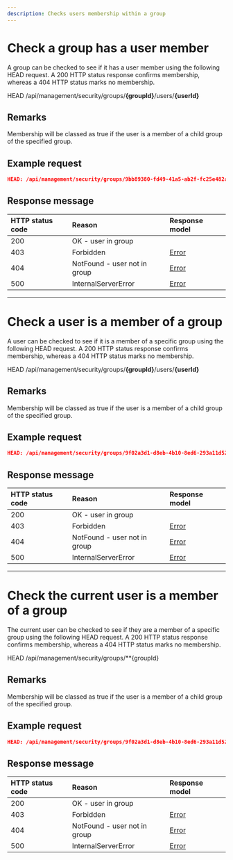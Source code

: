 ```yaml
---
description: Checks users membership within a group 
---
```


# Check a group has a user member

A group can be checked to see if it has a user member using the following HEAD request. A 200 HTTP status response confirms membership, whereas a 404 HTTP status marks no membership.

<span class="label label--head">HEAD</span> /api/management/security/groups/**{groupId}**/users/**{userId}**

## Remarks

Membership will be classed as true if the user is a member of a child group of the specified group.

## Example request

```json
HEAD: /api/management/security/groups/9bb89380-fd49-41a5-ab2f-fc25e482a251/users/9f02a3d1-d8eb-4b10-8ed6-293a11d5201f
```

## Response message

| HTTP status code | Reason                       | Response model                   |
|:-----------------|:-----------------------------|:---------------------------------|
| 200              | OK - user in group           |                                  |
| 403              | Forbidden                    | [Error](/key-concepts/errors.md) |
| 404              | NotFound - user not in group | [Error](/key-concepts/errors.md) |
| 500              | InternalServerError          | [Error](/key-concepts/errors.md) |

---

# Check a user is a member of a group

A user can be checked to see if it is a member of a specific group using the following HEAD request. A 200 HTTP status response confirms membership, whereas a 404 HTTP status marks no membership.

<span class="label label--head">HEAD</span> /api/management/security/groups/**{groupId}**/users/**{userId}**

## Remarks

Membership will be classed as true if the user is a member of a child group of the specified group. 

## Example request

```json
HEAD: /api/management/security/groups/9f02a3d1-d8eb-4b10-8ed6-293a11d5201f/users/9bb89380-fd49-41a5-ab2f-fc25e482a251
```

## Response message

| HTTP status code | Reason                       | Response model                   |
|:-----------------|:-----------------------------|:---------------------------------|
| 200              | OK - user in group           |                                  |
| 403              | Forbidden                    | [Error](/key-concepts/errors.md) |
| 404              | NotFound - user not in group | [Error](/key-concepts/errors.md) |
| 500              | InternalServerError          | [Error](/key-concepts/errors.md) |

---

# Check the current user is a member of a group

The current user can be checked to see if they are a member of a specific group using the following HEAD request. A 200 HTTP status response confirms membership, whereas a 404 HTTP status marks no membership.

<span class="label label--head">HEAD</span> /api/management/security/groups/**{groupId}

## Remarks

Membership will be classed as true if the user is a member of a child group of the specified group. 

## Example request

```json
HEAD: /api/management/security/groups/9f02a3d1-d8eb-4b10-8ed6-293a11d5201f
```

## Response message

| HTTP status code | Reason                       | Response model                   |
|:-----------------|:-----------------------------|:---------------------------------|
| 200              | OK - user in group           |                                  |
| 403              | Forbidden                    | [Error](/key-concepts/errors.md) |
| 404              | NotFound - user not in group | [Error](/key-concepts/errors.md) |
| 500              | InternalServerError          | [Error](/key-concepts/errors.md) |

